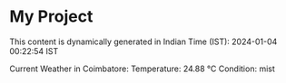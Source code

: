 # My Project

This content is dynamically generated in Indian Time (IST): 2024-01-04 00:22:54 IST


Current Weather in Coimbatore:
Temperature: 24.88 °C
Condition: mist
